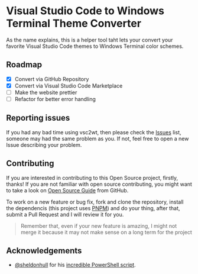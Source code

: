 # Visual Studio Code to Windows Terminal Theme Converter

As the name explains, this is a helper tool taht lets your convert
your favorite Visual Studio Code themes to Windows Terminal color schemes.

## Roadmap

- [x] Convert via GitHub Repository
- [x] Convert via Visual Studio Code Marketplace
- [ ] Make the website prettier
- [ ] Refactor for better error handling

## Reporting issues

If you had any bad time using vsc2wt, then please check the [Issues](https://github.com/guilherssousa/vsc2mst/issues)
list, someone may had the same problem as you. If not, feel free to
open a new Issue describing your problem.

## Contributing

If you are interested in contributing to this Open Source project,
firstly, thanks! If you are not familiar with open source contributing,
you might want to take a look on [Open Source Guide](https://opensource.guide) from GitHub.

To work on a new feature or bug fix, fork and clone the repository, install the dependencis
(this project uses [PNPM](https://pnpm.io/)) and do your thing, after that, submit a Pull Request
and I will review it for you.

> Remember that, even if your new feature is amazing, I might not merge it because
> it may not make sense on a long term for the project

## Acknowledgements

- [@sheldonhull](https://github.com/sheldonhull) for his [incredible PowerShell script](https://gist.github.com/sheldonhull/300cdea8f076af99d0c3eab568ab7a94).
